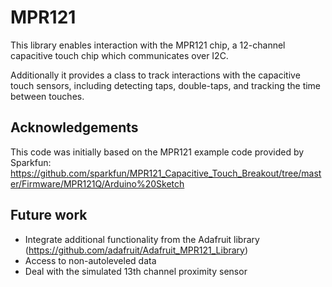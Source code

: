 MPR121
======

This library enables interaction with the MPR121 chip, a 12-channel capacitive
touch chip which communicates over I2C.

Additionally it provides a class to track interactions with the capacitive touch
sensors, including detecting taps, double-taps, and tracking the time between
touches.

Acknowledgements
----------------
This code was initially based on the MPR121 example code provided by Sparkfun: https://github.com/sparkfun/MPR121_Capacitive_Touch_Breakout/tree/master/Firmware/MPR121Q/Arduino%20Sketch


Future work
-----------
* Integrate additional functionality from the Adafruit library (https://github.com/adafruit/Adafruit_MPR121_Library)
* Access to non-autoleveled data
* Deal with the simulated 13th channel proximity sensor